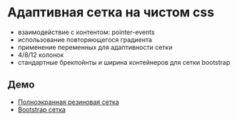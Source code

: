 # Адаптивная сетка на чистом css

- взаимодействие с контентом: pointer-events
- использование повторяющегося градиента
- применение переменных для адаптивности сетки
- 4/8/12 колонок
- стандартные брекпойнты и ширина контейнеров для сетки bootstrap  
  
 
## Демо

- [Полноэкранная резиновая сетка](https://lirioblanko.github.io/responsive-grid/grid-full-screen/)
- [Bootstrap сетка](https://lirioblanko.github.io/responsive-grid/grid-bootstrap-breakpoints/)
